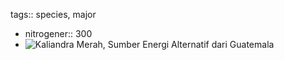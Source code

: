 tags:: species, major

- nitrogener:: 300
- ![Kaliandra Merah, Sumber Energi Alternatif dari Guatemala](https://peach-geographical-bat-397.mypinata.cloud/ipfs/QmXd3SYcjauPJvWTQ8b5VzZZiMLwtfVDTYiPoCS1mzf55j)